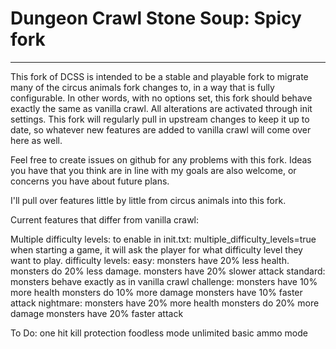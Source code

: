 # Dungeon Crawl Stone Soup: Spicy fork

---

This fork of DCSS is intended to be a stable and playable fork to migrate many of the circus animals fork changes to, in a way that is fully configurable. In other words, with no options set, this fork should behave exactly the same as vanilla crawl. All alterations are activated through init settings. This fork will regularly pull in upstream changes to keep it up to date, so whatever new features are added to vanilla crawl will come over here as well.

Feel free to create issues on github for any problems with this fork. Ideas you have that you think are in line with my goals are also welcome, or concerns you have about future plans.

I'll pull over features little by little from circus animals into this fork.

Current features that differ from vanilla crawl:

Multiple difficulty levels:
  to enable in init.txt: multiple_difficulty_levels=true
  when starting a game, it will ask the player for what difficulty level they want to play.
  difficulty levels:
    easy:
      monsters have 20% less health. 
      monsters do 20% less damage.
      monsters have 20% slower attack
    standard:
      monsters behave exactly as in vanilla crawl
    challenge:
      monsters have 10% more health
      monsters do 10% more damage
      monsters have 10% faster attack
    nightmare:
      monsters have 20% more health
      monsters do 20% more damage
      monsters have 20% faster attack

To Do:
  one hit kill protection
  foodless mode
  unlimited basic ammo mode
  
